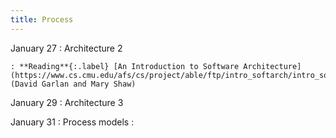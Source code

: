 ```yaml
---
title: Process
---
```


January 27
: Architecture 2

    : **Reading**{:.label} [An Introduction to Software Architecture](https://www.cs.cmu.edu/afs/cs/project/able/ftp/intro_softarch/intro_softarch.pdf) (David Garlan and Mary Shaw)

January 29
: Architecture 3

January 31
: Process models
:
